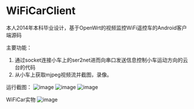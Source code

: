 # WiFiCarClient
本人2014年本科毕业设计，基于OpenWrt的视频监控WiFi遥控车的Android客户端源码

主要功能：
1. 通过socket连接小车上的ser2net进而向串口发送信息控制小车运动方向的云台的代码
2. 从小车上获取mjpeg视频流并截图，录像。

运行截图：
![image](https://github.com/feifei435/WiFiCarClient/raw/master/screenshot/start.png)
![image](https://github.com/feifei435/WiFiCarClient/raw/master/screenshot/main_interface.png)
![image](https://github.com/feifei435/WiFiCarClient/raw/master/screenshot/setting_interface.png)

WiFiCar实物
![image](https://github.com/feifei435/WiFiCarClient/raw/master/screenshot/WiFiCar实物1.png)

